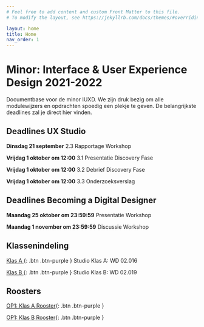 ```yaml
---
# Feel free to add content and custom Front Matter to this file.
# To modify the layout, see https://jekyllrb.com/docs/themes/#overriding-theme-defaults

layout: home
title: Home
nav_order: 1
---
```


# Minor: Interface & User Experience Design 2021-2022

Documentbase voor de minor IUXD. 
We zijn druk bezig om alle modulewijzers en opdrachten spoedig een plekje te geven. 
De belangrijkste deadlines zal je direct hier vinden.


## Deadlines UX Studio 

**Dinsdag 21 september**  2.3 Rapportage Workshop

**Vrijdag 1 oktober om 12:00**  3.1 Presentatie Discovery Fase  

**Vrijdag 1 oktober om 12:00**  3.2 Debrief Discovery Fase 

**Vrijdag 1 oktober om 12:00**  3.3 Onderzoeksverslag 

## Deadlines Becoming a Digital Designer

**Maandag 25 oktober om 23:59:59** Presentatie Workshop

**Maandag 1 november om 23:59:59** Discussie Workshop

## Klassenindeling
[Klas A ](klas_a.pdf){: .btn .btn-purple } Studio Klas A: WD 02.016

[Klas B ](klas_b.pdf){: .btn .btn-purple }  Studio Klas B: WD 02.019

## Roosters
[OP1: Klas A Rooster](rooster_klas_a.pdf){: .btn .btn-purple }

[OP1: Klas B Rooster](rooster_klas_b.pdf){: .btn .btn-purple }